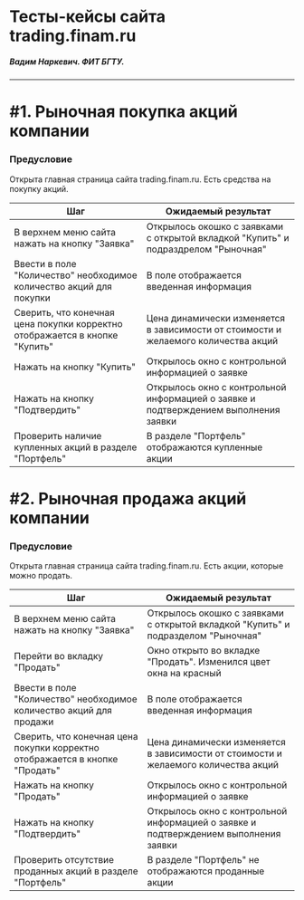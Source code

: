 # Тесты-кейсы сайта trading.finam.ru

##### Вадим Наркевич. ФИТ БГТУ.

---

# #1. Рыночная покупка акций компании
### Предусловие
Открыта главная страница сайта trading.finam.ru.
Есть средства на покупку акций.

| Шаг | Ожидаемый результат |
| --- | ------------------- |
| В верхнем меню сайта нажать на кнопку "Заявка" | Открылось окошко с заявками c открытой вкладкой "Купить" и подраздрелом "Рыночная" |
| Ввести в поле "Количество" необходимое количество акций для покупки | В поле отображается введенная информация | 
| Сверить, что конечная цена покупки корректно отображается в кнопке "Купить" | Цена динамически изменяется в зависимости от стоимости и желаемого количества акций |
| Нажать на кнопку "Купить" | Открылось окно с контрольной информацией о заявке |
| Нажать на кнопку "Подтвердить" | Открылось окно с контрольной информацией о заявке и подтверждением выполнения заявки |
| Проверить наличие купленных акций в разделе "Портфель" | В разделе "Портфель" отображаются купленные акции |

# #2. Рыночная продажа акций компании
### Предусловие
Открыта главная страница сайта trading.finam.ru.
Есть акции, которые можно продать.

| Шаг | Ожидаемый результат |
| --- | ------------------- |
| В верхнем меню сайта нажать на кнопку "Заявка" | Открылось окошко с заявками c открытой вкладкой "Купить" и подразделом "Рыночная" |
| Перейти во вкладку "Продать" | Окно открыто во вкладке "Продать". Изменился цвет окна на красный|
| Ввести в поле "Количество" необходимое количество акций для продажи | В поле отображается введенная информация | 
| Сверить, что конечная цена покупки корректно отображается в кнопке "Продать" | Цена динамически изменяется в зависимости от стоимости и желаемого количества акций |
| Нажать на кнопку "Продать" | Открылось окно с контрольной информацией о заявке |
| Нажать на кнопку "Подтвердить" | Открылось окно с контрольной информацией о заявке и подтверждением выполнения заявки |
| Проверить отсутствие проданных акций в разделе "Портфель" | В разделе "Портфель" не отображаются проданные акции |
